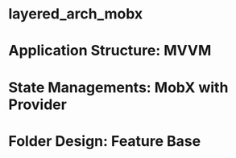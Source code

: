 # layered_arch_mobx

# Application Structure: MVVM

# State Managements: MobX with Provider

# Folder Design: Feature Base